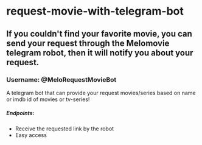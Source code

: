 # request-movie-with-telegram-bot
If you couldn't find your favorite movie, you can send your request through the Melomovie telegram robot, then it will notify you about your request.
---
### Username: @MeloRequestMovieBot

A telegram bot that can provide your request movies/series based on name or imdb id of movies or tv-series!
##### Endpoints:
+ Receive the requested link by the robot
+ Easy access

